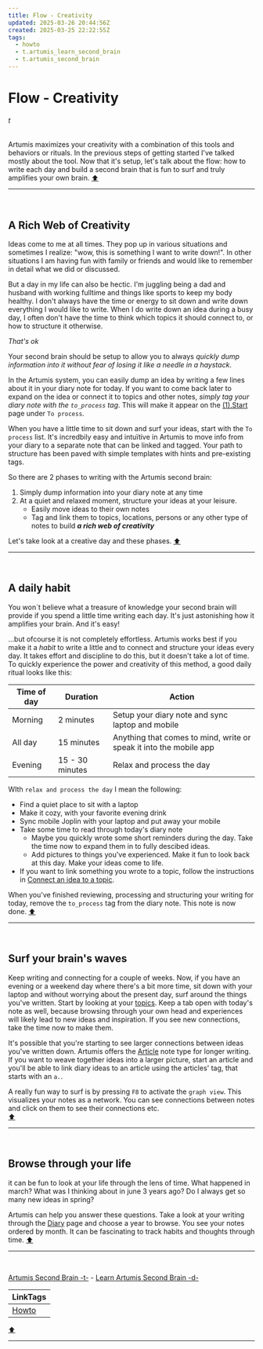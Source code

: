 ```yaml
---
title: Flow - Creativity
updated: 2025-03-26 20:44:56Z
created: 2025-03-25 22:22:55Z
tags:
  - howto
  - t.artumis_learn_second_brain
  - t.artumis_second_brain
---
```


# Flow - Creativity
###### t
Artumis maximizes your creativity with a combination of this tools and behaviors or rituals. In the previous steps of getting started I've talked mostly about the tool. Now that it's setup, let's talk about the flow: how to write each day and build a second brain that is fun to surf and truly amplifies your own brain. 
[⬆️](#t)
***
<br>



## A Rich Web of Creativity
Ideas come to me at all times. They pop up in various situations and sometimes I realize: "wow, this is something I want to write down!". In other situations I am having fun with family or friends and would like to remember in detail what we did or discussed. 

But a day in my life can also be hectic. I'm juggling being a dad and husband with working fulltime and things like sports to keep my body healthy. I don't always have the time or energy to sit down and write down everything I would like to write. When I do write down an idea during a busy day, I often don't have the time to think which topics it should connect to, or how to structure it otherwise.

*That's ok*

Your second brain should be setup to allow you to always *quickly dump information into it without fear of losing it like a needle in a haystack*.

In the Artumis system, you can easily dump an idea by writing a few lines about it in your diary note for today. If you want to come back later to expand on the idea or connect it to topics and other notes, *simply tag your diary note with the `to_process` tag*. This will make it appear on the [(1).Start](../1.Mind/%281%29.Start.md) page under `To process`. 

When you have a little time to sit down and surf your ideas, start with the `To process` list. It's incredbily easy and intuïtive in Artumis to move info from your diary to a separate note that can be linked and tagged. Your path to structure has been paved with simple templates with hints and pre-existing tags. 

So there are 2 phases to writing with the Artumis second brain:
1. Simply dump information into your diary note at any time
2. At a quiet and relaxed moment, structure your ideas at your leisure.
	* Easily move ideas to their own notes
	* Tag and link them to topics, locations, persons or any other type of notes to build ***a rich web of creativity***

Let's take look at a creative day and these phases.
[⬆️](#t)
***
<br>



## A daily habit
You won´t believe what a treasure of knowledge your second brain will provide if you spend a little time writing each day. It's just astonishing how it amplifies your brain. And it's easy!

...but ofcourse it is not completely effortless. Artumis works best if you make it a *habit* to write a little and to connect and structure your ideas every day. It takes effort and discipline to do this, but it doesn't take a lot of time. To quickly experience the power and creativity of this method, a good daily ritual looks like this:

| **Time of day** | **Duration** | **Action** |
|--------------|------------|---------|
| Morning | 2 minutes | Setup your diary note and sync laptop and mobile |
| All day | 15 minutes | Anything that comes to mind, write or speak it into the mobile app |
| Evening | 15 - 30 minutes | Relax and process the day | 

WIth `relax and process the day` I mean the following:
* Find a quiet place to sit with a laptop
* Make it cozy, with your favorite evening drink
* Sync mobile Joplin with your laptop and put away your mobile
* Take some time to read through today's diary note
	* Maybe you quickly wrote some short reminders during the day. Take the time now to expand them in to fully descibed ideas.
	* Add pictures to things you've experienced. Make it fun to look back at this day. Make your ideas come to life. 
* If you want to link something you wrote to a topic, follow the instructions in [Connect an idea to a topic](../1.Mind/Connect%20an%20idea%20to%20a%20topic.md).

When you've finished reviewing, processing and structuring your writing for today, remove the `to_process` tag from the diary note. This note is now done. 
[⬆️](#t)
***
<br>



## Surf your brain's waves
Keep writing and connecting for a couple of weeks. Now, if you have an evening or a weekend day where there's a bit more time, sit down with your laptop and without worrying about the present day, surf around the things you've written. Start by looking at your [topics](../1.Mind/Topic.md). Keep a tab open with today's note as well, because browsing through your own head and experiences will likely lead to new ideas and inspiration. If you see new connections, take the time now to make them. 

It's possible that you're starting to see larger connections between ideas you've written down. Artumis offers the [Article](../1.Mind/Article.md) note type for longer writing. If you want to weave together ideas into a larger picture, start an article and you'll be able to link diary ideas to an article using the articles' tag, that starts with an `a.`. 

A really fun way to surf is by pressing `F8` to activate the `graph view`. This visualizes your notes as a network. You can see connections between notes and click on them to see their connections etc.  
[⬆️](#t)
***
<br>



## Browse through your life
it can be fun to look at your life through the lens of time. What happened in march? What was I thinking about in june 3 years ago? Do I always get so many new ideas in spring?

Artumis can help you answer these questions. Take a look at your writing through the [Diary](../1.Mind/Diary.md) page and choose a year to browse. You see your notes ordered by month. It can be fascinating to track habits and thoughts through time. 
[⬆️](#t)
***
<br>

[Artumis Second Brain -t-](../1.Mind/Artumis%20Second%20Brain%20-t-.md) - [Learn Artumis Second Brain -d-](../1.Mind/Learn%20Artumis%20Second%20Brain%20-d-.md)

| LinkTags |
|-|
| [Howto](../1.Mind/Howto.md) |
[⬆️](#t)
***
<br>